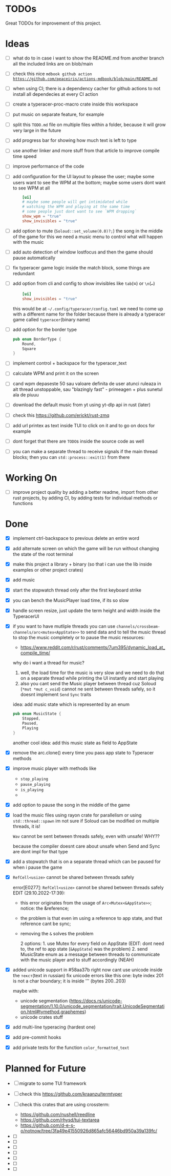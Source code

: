 

# TODOs

Great TODOs for improvement of this project.


# Ideas
- [ ] what do to in case i want to show the README.md from another branch
  all the included links are on blob/main

- [ ] check this
  nice `mdbook github action` [`https://github.com/peaceiris/actions-mdbook/blob/main/README.md`](https://github.com/peaceiris/actions-mdbook/blob/main/README.md)

- [ ] when using CI; there is a dependency cacher for github actions to not install all dependecies at every CI action


- [ ] create a typeracer-proc-macro crate inside this workspace

- [ ] put music on separate feature, for example

- [ ] split this `TODO.md` file on multiple files within a folder, because it will grow very large in the future

- [ ] add progress bar for showing how much text is left to type

- [ ] use another linker and more stuff from that article to improve compile time speed

- [ ] improve performance of the code

- [ ] add configuration for the UI layout to please the user; maybe some users want to see the WPM at the bottom; maybe
  some users dont want to see WPM at all
    ```toml
        [ui]    
        # maybe some people will get intimidated while
        # watching the WPM and playing at the same time
        # some people just dont want to see `WPM dropping`
        show_wpm = "true"
        show_invisibles = "true"
    ```

- [ ] add option to mute (`Soloud::set_volume(0.0)?;`) the song in the middle of the game
  for this we need a music menu to control what will happen with the music

- [ ] add auto detection of window lostfocus and then the game should pause automatically

- [ ] fix typeracer game logic inside the match block, some things are redundant

- [ ] add option from cli and config to show invisibles like `tab`(`⭾`) or `\n`(`↵`)

    ```toml
        [ui]
        show_invisibles = "true"
    ```
  this would be at `~/.config/typeracer/config.toml`
  we need to come up with a different name for the folder because there is already a typeracer game called `typeracer`(binary name)


- [ ] add option for the border type
    ```rust
    pub enum BorderType {
        Round,
        Square
    }
    ```
  
- [ ] implement control + backspace for the typeracer_text

- [ ] calculate WPM and print it on the screen

- [ ] cand wpm depaseste 50 sau valoare definita de user atunci ruleaza in alt thread unstoppable, sau "blazingly fast" - primeagen + plus sunetul ala de piuuu

- [ ] download the default music from yt using yt-dlp api in rust (later)

- [ ] check this https://github.com/erickt/rust-zmq

- [ ] add url printex as text inside TUI to click on it and to go on docs for example
  
- [ ] dont forget that there are `TODO`s inside the source code as well

- [ ] you can make a separate thread to receive signals if the main thread blocks; then you can `std::process::exit(1)` from there




# Working On

- [ ] improve project quality by adding a better readme, import from other rust projects, by adding CI, by adding tests
  for individual methods or functions





# Done

- [x] implement ctrl-backspace to previous delete an entire word

- [x] add alternate screen on which the game will be run without changing the state of the root terminal

- [x] make this project a library + binary (so that i can use the lib inside examples or other project crates)

- [x] add music

- [x] start the stopwatch thread only after the first keyboard strike

- [x] you can bench the MusicPlayer load time, if its so slow

- [x] handle screen resize, just update the term height and width inside the TyperacerUI

- [x] if you want to have mutliple threads you can use `channels/crossbeam-channels/arc<mutex<AppState>>` to send data and to tell the music thread to stop the music completely or to pause the music
  resources:
  - https://www.reddit.com/r/rust/comments/7um395/dynamic_load_at_compile_time/

  why do i want a thread for music?
    1. well, the load time for the music is very slow and we need to do that on a separate thread while printing the UI instantly and start playing
    2. also you cant send the Music player between thread cuz Soloud (`*mut *mut c_void`) cannot ne sent between threads safely, so it doesnt implement `Send` `Sync` traits

  idea: add music state which is represented by an enum
    ```rs
    pub enum MusicState {
        Stopped,
        Paused,
        Playing
    }
    ```
  another cool idea: add this music state as field to AppState

- [x] remove the arc.clone() every time you pass app state to Typeracer methods

- [x] improve music player with methods like
    - `stop_playing`
    - `pause_playing`
    - `is_playing`
    - 
- [x] add option to pause the song in the middle of the game

- [x] load the music files using rayon crate for parallelism or using `std::thread::spawn`
  im not sure if Soloud can be modified on multiple threads, it is!

    `Wav` cannot be sent between threads safely, even with unsafe! WHY??

    because the compiler doesnt care about unsafe when Send and Sync are dont impl for that type



- [x] add a stopwatch that is on a separate thread which can be paused for when i pause the game

- [x] `RefCell<usize>` cannot be shared between threads safely

  error[E0277]: `RefCell<usize>` cannot be shared between threads safely
  EDIT (29.10.2022-17:39):
  - this error originates from the usage of `Arc<Mutex<&AppState>>`; notice: the &reference;
  - the problem is that even im using a reference to app state, and that reference cant be sync;
  - removing the `&` solves the problem


    2 options:
        1. use Mutex for every field on AppState (EDIT: dont need to, the ref to app state (`&AppState`) was the problem)
        2. send MusicState enum as a message between threads to communicate
            with the music player and to stuff accordingly (NEAH)


- [x] added unicode support in #58aa37b
  right now cant use unicode inside the `текст`(text in russian)
  fix unicode errors like this one: byte index 201 is not a char boundary; it is inside '’' (bytes 200..203)

  maybe with:
  - unicode
  segmentation (https://docs.rs/unicode-segmentation/1.10.0/unicode_segmentation/trait.UnicodeSegmentation.html#tymethod.graphemes)
  - unicode crates stuff

- [x] add multi-line typeracing (hardest one)

- [x] add pre-commit hooks

- [x] add private tests for the function `color_formatted_text`

# Planned for Future

- [ ] migrate to some TUI framework
- [ ] check this https://github.com/kraanzu/termtyper

- [ ] check this crates that are using crossterm:
  - https://github.com/nushell/reedline
  - https://github.com/rhysd/tui-textarea
  - https://github.com/d-e-s-o/notnow/tree/3fa49e41550926d865afc56446bd950a39a139fc/
- [ ]
- [ ]
- [ ]
- [ ]
- [ ]
- [ ]
- [ ]
